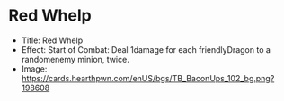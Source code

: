 # Red Whelp
- Title:  Red Whelp
- Effect:  Start of Combat: Deal 1damage for each friendlyDragon to a randomenemy minion, twice.
- Image:  https://cards.hearthpwn.com/enUS/bgs/TB_BaconUps_102_bg.png?198608
